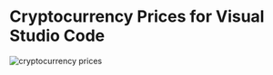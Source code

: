 # Cryptocurrency Prices for Visual Studio Code

![cryptocurrency prices](https://media.giphy.com/media/zIy45c5rusIbzRA4X0/giphy.gif)